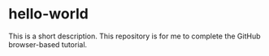 hello-world
===========

This is a short description. This repository is for me to complete the GitHub browser-based tutorial.
